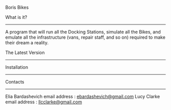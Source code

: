 Boris Bikes

What is it?
__________________

A program that will run all the Docking Stations, simulate all the Bikes, and emulate all the infrastructure (vans, repair staff, and so on) required to make their dream a reality.

The Latest Version
__________________



Installation
__________________




Contacts
__________________
Elia Bardashevich email address : ebardashevich@gmail.com
Lucy Clarke email address : llcclarke@gmail.com




